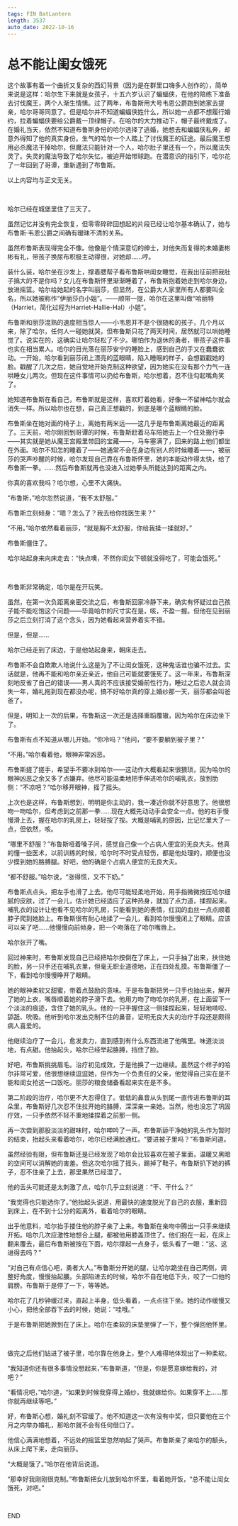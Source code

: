 ```yaml
---
tags: FIN BatLantern
length: 3537
auto_date: 2022-10-16
---
```


# 总不能让闺女饿死

这个故事有着一个曲折又复杂的西幻背景（因为是在群里口嗨多人创作的），简单来说是这样：哈尔生下来就是女孩子，十五六岁认识了蝙蝠侠，在他的陪练下准备去讨伐魔王，两个人渐生情愫。过了两年，布鲁斯用大号韦恩公爵跑到她家去提亲，哈尔哥哥同意了。但是哈尔并不知道蝙蝠侠姓什么，所以她一点都不想履行婚约，拉着蝙蝠侠要给公爵戴一顶绿帽子。在哈尔的大力推动下，帽子最终戴成了。在婚礼当天，依然不知道布鲁斯身份的哈尔选择了逃婚，她想去和蝙蝠侠私奔，却意外得知了他的真实身份。生气的哈尔一个人踏上了讨伐魔王的征途。最后魔王想用必杀魔法干掉哈尔，但魔法只能针对一个人，哈尔肚子里还有一个，所以魔法失灵了。失灵的魔法导致了哈尔失忆，被迫开始带球跑。在潜意识的指引下，哈尔花了一年回到了哥谭，重新遇到了布鲁斯。

以上内容均与正文无关。

<br>

哈尔已经在城堡里住了三天了。

虽然记忆并没有完全恢复，但零零碎碎回想起的片段已经让哈尔基本确认了，她与布鲁斯·韦恩公爵之间确有暧昧不清的关系。

虽然布鲁斯表现得完全不像。他像是个情深意切的绅士，对他失而复得的未婚妻彬彬有礼，带孩子换尿布积极主动得很，对她却……哼。

装什么装，哈尔坐在沙发上，撑着腮帮子看布鲁斯哄闺女睡觉，在我出征前把我肚子搞大的不是你吗？女儿在布鲁斯怀里渐渐睡着了，布鲁斯抱着她走到哈尔身边，放进摇篮。哈尔给她起的名字叫丽莎，但显然，在公爵大人家里所有人都要叫全名，所以她被称作“伊丽莎白小姐”。——顺带一提，哈尔在这里叫做“哈丽特（Harriet，简化过程为Harriet-Hallie-Hal）小姐”。

布鲁斯和丽莎混熟的速度相当惊人——小韦恩并不是个很随和的孩子，几个月以来，除了哈尔，任何人一碰她就哭，但布鲁斯只花了两天时间，居然就可以哄她睡觉了。说实在的，这确实让哈尔轻松了不少。哪怕作为退休的勇者，带孩子这件事也实在相当累人。哈尔的目光落在丽莎安宁的睡脸上，感到自己的手又在蠢蠢欲动。一开始，哈尔看到丽莎闭上漂亮的蓝眼睛，陷入睡眠的样子，会想戳戳她的脸。戳醒了几次之后，她自觉地开始克制这种欲望，因为她实在没有那个力气一连哄睡女儿两次。但现在这件事情可以扔给布鲁斯，哈尔想着，忍不住勾起嘴角笑了。

她知道布鲁斯在看自己，布鲁斯就是这样，喜欢盯着她看，好像一不留神哈尔就会消失一样。所以哈尔也在想，自己真正想戳的，到底是哪个蓝眼睛的脸。

布鲁斯坐在她对面的椅子上，离她有两米远——这几乎是布鲁斯离她最近的距离了。三天前，哈尔刚回到哥谭的时候，布鲁斯赶着马车陪她去上一个住处搬行李——其实就是她从魔王宫殿里带回的宝藏——，马车塞满了，回来的路上他们都坐在外面。哈尔不知怎的睡着了——她通常不会在身边有别人的时候睡着——，被丽莎的哭声吵醒的时候，哈尔发现自己靠在布鲁斯怀里，她的本能动作得太快，给了布鲁斯一拳。……然后布鲁斯就再也没进入过她拳头所能达到的距离之内。

你真的喜欢我吗？哈尔想，心里不大痛快。

“布鲁斯，”哈尔忽然说道，“我不太舒服。”

布鲁斯立刻倾身：“嗯？怎么了？我去给你找医生来？”

“不用。”哈尔依然看着丽莎，“就是胸不太舒服，你给我揉一揉就好。”

布鲁斯僵住了。

哈尔站起身来向床走去：“快点噢，不然你闺女下顿就没得吃了，可能会饿死。”

<br>

布鲁斯非常确定，哈尔是在开玩笑。

虽然，在第一次负距离亲密交流之后，布鲁斯回家冷静下来，确实有怀疑过自己孩子能不能吃饱这个问题——毕竟哈尔的尺寸实在是，咳，不盈一握。但他在见到丽莎之后立刻打消了这个念头，因为她看起来营养着实不错。

但是，但是……

哈尔已经走到了床边，于是他站起身来，朝床走去。

布鲁斯不会自欺欺人地说什么这是为了不让闺女饿死，这种鬼话谁也骗不过去。实话就是，他再不能和哈尔亲近亲近，他自己可能就要饿死了。这一年来，布鲁斯深刻地反省了自己的错误——男人真的不应该接受婚前性行为，睡过之后恋人就会消失一年，婚礼拖到现在都没办呢，搞不好哈尔真的穿上婚纱那一天，丽莎都会叫爸爸了。

但是，明知上一次的后果，布鲁斯这一次还是选择重蹈覆辙，因为哈尔在床边坐下了。

布鲁斯有点不知道从哪儿开始。“你冷吗？”他问，“要不要躺到被子里？”

“不用。”哈尔看着他，眼神非常凶恶。

布鲁斯搓了搓手，希望手不要冰到哈尔——这动作大概看起来很猥琐，因为哈尔的眼神凶恶之余又多了点嫌弃。他尽可能温柔地把手伸进哈尔的哺乳衣，放到肋侧：“不凉吧？”哈尔移开眼神，摇了摇头。

上次也是这样，布鲁斯想到，明明是你主动的，我一凑近你就不好意思了。他很想吻一吻哈尔，但考虑到之前那一拳……现在大概先动动手会安全一点。他的右手慢慢滑上去，握在哈尔的乳房上，轻轻按了按。大概是哺乳的原因，比记忆里大了一点，但依然，咳。

“哪里不舒服？”布鲁斯哑着嗓子问，感觉自己像一个占病人便宜的无良大夫。他真的懂一些医术，以前训练的时候，哈尔时不时受点轻伤，都是他处理的，顺便也没少摸到她的胳膊腿。好吧，他的确是个占病人便宜的无良大夫。

“都不舒服。”哈尔说，“涨得慌，又不下奶。”

布鲁斯点点头，把左手也滑了上去。他尽可能轻柔地开始，用手指微微按压哈尔细腻的皮肤，过了一会儿，估计她已经适应了这种热身，就加了点力道，揉捏起来。哺乳衣的设计让他看不见哈尔的乳房，只能看到她的表情，红润的血丝一点点顺着脖子爬到她脸上。布鲁斯很有耐心地揉了一会儿，看到哈尔慢慢闭上了眼睛。应该可以亲了吧……他慢慢向前倾身，把一个吻落在了哈尔嘴唇上。

哈尔张开了嘴。

回过神来时，布鲁斯发现自己已经把哈尔按倒在了床上，一只手抽了出来，扶住她的脸，另一只手还在哺乳衣里，但毫无职业道德地，正在四处乱摸。布鲁斯僵了一下，看到哈尔慢慢睁开了眼睛。

她的眼神柔软又甜蜜，带着点鼓励的意味。于是布鲁斯把另一只手也抽出来，解开了她的上衣，嘴唇顺着她的脖子滑下去。他用力吻了吻哈尔的乳房，在上面留下一个淡淡的痕迹，含住了她的乳头。他的一只手握住这一侧揉捏起来，轻轻地啃咬、舔舐、吮吸。他听到哈尔发出克制不住的鼻音，证明无良大夫的治疗手段还是颇得病人喜爱的。

他继续治疗了一会儿，愈发卖力，直到感到有什么东西流进了他嘴里。味道淡淡地，有点甜。他抬起头，哈尔已经举起胳膊，挡住了脸。

好吧，布鲁斯挑挑眉毛。治疗初见成效，于是他换了一边继续。虽然这个样子的哈尔非常可爱，他很想继续逗逗她，但作为一个负责任的父亲，他觉得自己实在是不能和闺女抢这一口饭吃。丽莎的粮食储备看起来实在是不多。

第二阶段的治疗，哈尔更不大忍得住了。低低的鼻音从头到尾一直传进布鲁斯的耳朵里，布鲁斯好几次忍不住拉开她的胳膊，深深亲一亲她。当然，他也没忘了巩固疗效，一只手依然不轻不重地揉捏着之前那一侧。

再一次尝到那股淡淡的甜味时，哈尔呻吟了一声。布鲁斯舔干净她的乳头作为暂时的结束，抬起头来看着哈尔，哈尔已经满脸通红。“要进被子里吗？”布鲁斯问道。

虽然经验有限，但布鲁斯还是已经发现了哈尔会比较喜欢在被子里面，温暖又黑暗的空间可以消解她的害羞。但这次哈尔摇了摇头，踢掉了鞋子。布鲁斯扒下她的裤子，忍不住亲了上去，那里果然已经湿了。

他的舌头可能还是太刺激了点，哈尔几乎立刻说道：“干、干什么？”

“我觉得也只能选你了。”他抬起头说道，用最快的速度脱光了自己的衣服，重新回到床上，在不到十公分的距离外，看着哈尔的眼睛。

出乎他意料，哈尔抬手搂住他的脖子亲了上来。布鲁斯在亲吻中腾出一只手来继续开拓。哈尔几次应激性地想合上腿，都被他用膝盖顶住了。他们抱在一起，在床上翻来覆去，最后布鲁斯被按在下面，哈尔撑起一点身子，低头看了一眼：“这、这进得去吗？”

“对自己有点信心吧，勇者大人。”布鲁斯分开她的腿，让哈尔跪坐在自己两侧，调整好角度，慢慢抬起腰。头部陷进去的时候，哈尔不自在地低下头，咬了一口他的肩膀。布鲁斯于是停了一下，等等她。

哈尔花了几秒钟缓过来，直起上半身，低头看着，一点点往下坐。她的动作缓慢又小心，把他全部吞下去的时候，她说：“哇哦。”

于是布鲁斯把她掀到在了床上。哈尔在柔软的床垫里弹了一下，整个弹回他怀里。

<br>

做完之后他们钻进了被子里，哈尔靠在他身上，整个人难得地体现出了一种柔软。

“我知道你还有很多事情没想起来，”布鲁斯道，“但是，你是愿意嫁给我的，对吧？”

“看情况吧，”哈尔道，“如果到时候我穿得上婚纱，我就嫁给你。如果穿不上……那你就再继续等吧。”

好，布鲁斯心想，婚礼刻不容缓了。他不知道这一次有没有中奖，但只要他在三个月之内举办婚礼，那哈尔就不会有任何借口了。

他信心满满地想着，不远处的摇篮里忽然响起了哭声。布鲁斯亲了亲哈尔的额头，从床上爬下来，走向丽莎。

“大概是饿了。”哈尔在他背后说道。

“那幸好我刚刚很克制。”布鲁斯把女儿放到哈尔怀里，看着她开饭，“总不能让闺女饿死，对吧。”

<br>

END
